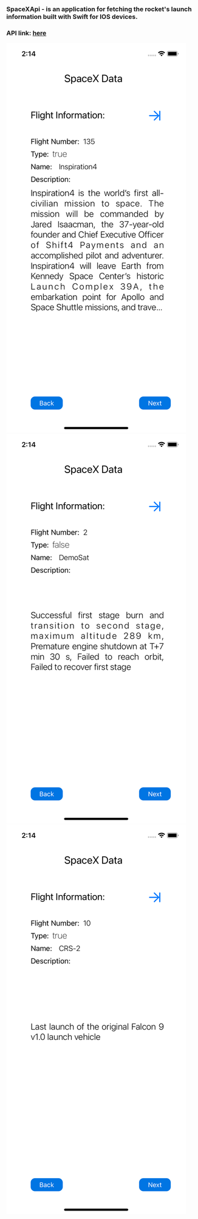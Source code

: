 ### SpaceXApi - is an application for fetching the rocket's launch information built with Swift for IOS devices.

### API link: [here](https://github.com/r-spacex)

![alt text](https://github.com/aserputov/SpacexAPI/blob/main/prototype/Simulator%20Screen%20Shot%20-%20iPhone%2011%20-%202021-11-22%20at%2002.14.15.png?raw=true)
![alt text](https://github.com/aserputov/SpacexAPI/blob/main/prototype/Simulator%20Screen%20Shot%20-%20iPhone%2011%20-%202021-11-22%20at%2002.14.21.png?raw=true)
![alt text](https://github.com/aserputov/SpacexAPI/blob/main/prototype/Simulator%20Screen%20Shot%20-%20iPhone%2011%20-%202021-11-22%20at%2002.14.39.png?raw=true)
